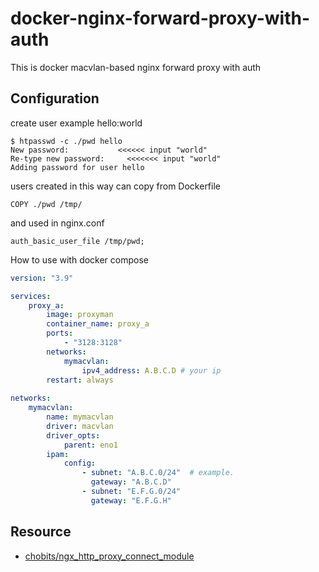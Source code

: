 # docker-nginx-forward-proxy-with-auth
This is docker macvlan-based nginx forward proxy with auth

Configuration
---------------------

create user example hello:world
```
$ htpasswd -c ./pwd hello 
New password:           <<<<<< input "world"
Re-type new password:     <<<<<<< input "world"
Adding password for user hello
```

users created in this way can copy from Dockerfile
```
COPY ./pwd /tmp/
```

and used in nginx.conf
```
auth_basic_user_file /tmp/pwd;
```

How to use with docker compose
```yaml
version: "3.9"

services:
    proxy_a:
        image: proxyman
        container_name: proxy_a
        ports:
            - "3128:3128"
        networks:
            mymacvlan:
                ipv4_address: A.B.C.D # your ip
        restart: always
        
networks:
    mymacvlan:
        name: mymacvlan
        driver: macvlan
        driver_opts:
            parent: eno1
        ipam:
            config:
                - subnet: "A.B.C.0/24"  # example.
                  gateway: "A.B.C.D"
                - subnet: "E.F.G.0/24"
                  gateway: "E.F.G.H"

```

## Resource
- [chobits/ngx_http_proxy_connect_module](https://github.com/chobits/ngx_http_proxy_connect_module)
